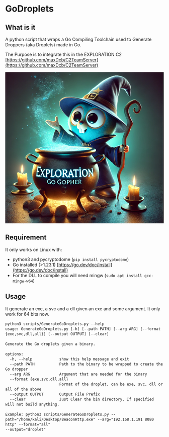 # GoDroplets

## What is it 

A python script that wraps a Go Compiling Toolchain used to Generate Droppers (aka Droplets) made in Go.

The Purpose is to integrate this in the EXPLORATION C2 [https://github.com/maxDcb/C2TeamServer](https://github.com/maxDcb/C2TeamServer)

![logo](exploration-go.png) 

## Requirement

It only works on Linux with:

- python3 and pycryptodome (`pip install pycryptodome`)
- Go installed (>1.23.1) [https://go.dev/doc/install](https://go.dev/doc/install)
- For the DLL to compile you will need mingw (`sudo apt install gcc-mingw-w64`)

## Usage

It generate an exe, a svc and a dll given an exe and some argument. It only work for 64 bits now.

```
python3 scripts/GenerateGoDroplets.py --help                                                                                                   
usage: GenerateGoDroplets.py [-h] [--path PATH] [--arg ARG] [--format {exe,svc,dll,all}] [--output OUTPUT] [--clear]

Generate the Go droplets given a binary.

options:
  -h, --help            show this help message and exit
  --path PATH           Path to the binary to be wrapped to create the Go dropper
  --arg ARG             Argument that are needed for the binary
  --format {exe,svc,dll,all}
                        Format of the droplet, can be exe, svc, dll or all of the above
  --output OUTPUT       Output File Prefix
  --clear               Just Clear the bin directory. If specified will not build anything.

Example: python3 scripts/GenerateGoDroplets.py --path="/home/kali/Desktop/BeaconHttp.exe" --arg="192.168.1.191 8080 http" --format="all"
--output="droplet"
```




